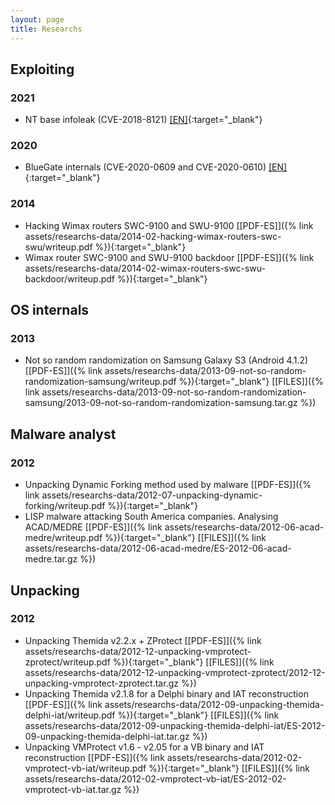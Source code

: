 ```yaml
---
layout: page
title: Researchs
---
```


## Exploiting

### 2021
+ NT base infoleak (CVE-2018-8121) [[EN]](https://blog.rop.la/en/reversing/2021/03/25/nt-infoleak-cve-2018-8121.html){:target="_blank"} 

### 2020
* BlueGate internals (CVE-2020-0609 and CVE-2020-0610) [[EN]](https://blog.rop.la/en/vulnerabilities/2020/02/25/bluegate-internals.html){:target="_blank"} 

### 2014
* Hacking Wimax routers SWC-9100 and SWU-9100 [[PDF-ES]]({% link assets/researchs-data/2014-02-hacking-wimax-routers-swc-swu/writeup.pdf %}){:target="_blank"} 
* Wimax router SWC-9100 and SWU-9100 backdoor [[PDF-ES]]({% link assets/researchs-data/2014-02-wimax-routers-swc-swu-backdoor/writeup.pdf %}){:target="_blank"} 

## OS internals
### 2013
* Not so random randomization on Samsung Galaxy S3 (Android 4.1.2) [[PDF-ES]]({% link assets/researchs-data/2013-09-not-so-random-randomization-samsung/writeup.pdf %}){:target="_blank"} [[FILES]]({% link assets/researchs-data/2013-09-not-so-random-randomization-samsung/2013-09-not-so-random-randomization-samsung.tar.gz %}) 

## Malware analyst
### 2012
* Unpacking Dynamic Forking method used by malware [[PDF-ES]]({% link assets/researchs-data/2012-07-unpacking-dynamic-forking/writeup.pdf %}){:target="_blank"}
* LISP malware attacking South America companies. Analysing ACAD/MEDRE [[PDF-ES]]({% link assets/researchs-data/2012-06-acad-medre/writeup.pdf %}){:target="_blank"} [[FILES]]({% link assets/researchs-data/2012-06-acad-medre/ES-2012-06-acad-medre.tar.gz %})

## Unpacking
### 2012
* Unpacking Themida v2.2.x + ZProtect [[PDF-ES]]({% link assets/researchs-data/2012-12-unpacking-vmprotect-zprotect/writeup.pdf %}){:target="_blank"} [[FILES]]({% link assets/researchs-data/2012-12-unpacking-vmprotect-zprotect/2012-12-unpacking-vmprotect-zprotect.tar.gz %})
* Unpacking Themida v2.1.8 for a Delphi binary and IAT reconstruction [[PDF-ES]]({% link assets/researchs-data/2012-09-unpacking-themida-delphi-iat/writeup.pdf %}){:target="_blank"} [[FILES]]({% link assets/researchs-data/2012-09-unpacking-themida-delphi-iat/ES-2012-09-unpacking-themida-delphi-iat.tar.gz %}) 
* Unpacking VMProtect v1.6 - v2.05 for a VB binary and IAT reconstruction [[PDF-ES]]({% link assets/researchs-data/2012-02-vmprotect-vb-iat/writeup.pdf %}){:target="_blank"} [[FILES]]({% link assets/researchs-data/2012-02-vmprotect-vb-iat/ES-2012-02-vmprotect-vb-iat.tar.gz %}) 

